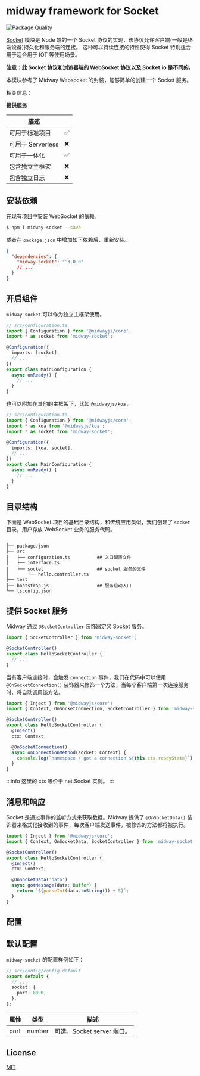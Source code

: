 # midway framework for Socket

[![Package Quality](http://npm.packagequality.com/shield/midway-socket.svg)](http://packagequality.com/#?package=midway-socket)

[Socket](https://nodejs.org/dist/latest/docs/api/net.html#class-netserver) 模块是 Node 端的一个 Socket 协议的实现，该协议允许客户端(一般是终端设备)持久化和服务端的连接。
这种可以持续连接的特性使得 Socket 特别适合用于适合用于 IOT 等使用场景。

**注意：此 Socket 协议和浏览器端的 WebSocket 协议以及 Socket.io 是不同的。**

本模块参考了 Midway Websocket 的封装，能够简单的创建一个 Socket 服务。

相关信息：

**提供服务**

| 描述              |     |
| ----------------- | --- |
| 可用于标准项目    | ✅  |
| 可用于 Serverless | ❌  |
| 可用于一体化      | ✅  |
| 包含独立主框架    | ❌  |
| 包含独立日志      | ❌  |

## 安装依赖

在现有项目中安装 WebSocket 的依赖。

```bash
$ npm i midway-socket --save
```

或者在 `package.json` 中增加如下依赖后，重新安装。

```json
{
  "dependencies": {
    "midway-socket": "^3.0.0"
    // ...
  }
}
```

## 开启组件

`midway-socket` 可以作为独立主框架使用。

```typescript
// src/configuration.ts
import { Configuration } from '@midwayjs/core';
import * as socket from 'midway-socket';

@Configuration({
  imports: [socket],
  // ...
})
export class MainConfiguration {
  async onReady() {
    // ...
  }
}
```

也可以附加在其他的主框架下，比如 `@midwayjs/koa` 。

```typescript
// src/configuration.ts
import { Configuration } from '@midwayjs/core';
import * as koa from '@midwayjs/koa';
import * as socket from 'midway-socket';

@Configuration({
  imports: [koa, socket],
  // ...
})
export class MainConfiguration {
  async onReady() {
    // ...
  }
}
```

## 目录结构

下面是 WebSocket 项目的基础目录结构，和传统应用类似，我们创建了 `socket` 目录，用户存放 WebSocket 业务的服务代码。

```
.
├── package.json
├── src
│   ├── configuration.ts          ## 入口配置文件
│   ├── interface.ts
│   └── socket                    ## socket 服务的文件
│       └── hello.controller.ts
├── test
├── bootstrap.js                  ## 服务启动入口
└── tsconfig.json
```

## 提供 Socket 服务

Midway 通过 `@SocketController` 装饰器定义 Socket 服务。

```typescript
import { SocketController } from 'midway-socket';

@SocketController()
export class HelloSocketController {
  // ...
}
```

当有客户端连接时，会触发 `connection` 事件，我们在代码中可以使用 `@OnSocketConnection()` 装饰器来修饰一个方法，当每个客户端第一次连接服务时，将自动调用该方法。

```typescript
import { Inject } from '@midwayjs/core';
import { Context, OnSocketConnection, SocketController } from 'midway-socket';

@SocketController()
export class HelloSocketController {
  @Inject()
  ctx: Context;

  @OnSocketConnection()
  async onConnectionMethod(socket: Context) {
    console.log(`namespace / got a connection ${this.ctx.readyState}`);
  }
}
```

:::info
这里的 ctx 等价于 net.Socket 实例。
:::

## 消息和响应

Socket 是通过事件的监听方式来获取数据。Midway 提供了 `@OnSocketData()` 装饰器来格式化接收到的事件，每次客户端发送事件，被修饰的方法都将被执行。

```typescript
import { Inject } from '@midwayjs/core';
import { Context, OnSocketData, SocketController } from 'midway-socket';

@SocketController()
export class HelloSocketController {
  @Inject()
  ctx: Context;

  @OnSocketData('data')
  async gotMessage(data: Buffer) {
    return `${parseInt(data.toString()) + 5}`;
  }
}
```

## 配置

## 默认配置

`midway-socket` 的配置样例如下：

```typescript
// src/config/config.default
export default {
  // ...
  socket: {
    port: 8090,
  },
};
```

| 属性 | 类型   | 描述                       |
| ---- | ------ | -------------------------- |
| port | number | 可选，Socket server 端口。 |

## License

[MIT](https://github.com/RABC-Digital/midway-socket/blob/main/LICENSE)
